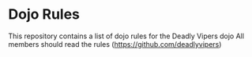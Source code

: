 Dojo Rules
==========

This repository contains a list of dojo rules for the Deadly Vipers dojo
All members should read the rules
(https://github.com/deadlyvipers)
